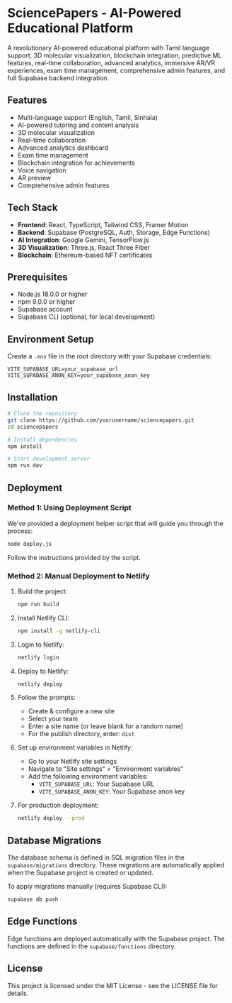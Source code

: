 # SciencePapers - AI-Powered Educational Platform

A revolutionary AI-powered educational platform with Tamil language support, 3D molecular visualization, blockchain integration, predictive ML features, real-time collaboration, advanced analytics, immersive AR/VR experiences, exam time management, comprehensive admin features, and full Supabase backend integration.

## Features

- Multi-language support (English, Tamil, Sinhala)
- AI-powered tutoring and content analysis
- 3D molecular visualization
- Real-time collaboration
- Advanced analytics dashboard
- Exam time management
- Blockchain integration for achievements
- Voice navigation
- AR preview
- Comprehensive admin features

## Tech Stack

- **Frontend**: React, TypeScript, Tailwind CSS, Framer Motion
- **Backend**: Supabase (PostgreSQL, Auth, Storage, Edge Functions)
- **AI Integration**: Google Gemini, TensorFlow.js
- **3D Visualization**: Three.js, React Three Fiber
- **Blockchain**: Ethereum-based NFT certificates

## Prerequisites

- Node.js 18.0.0 or higher
- npm 9.0.0 or higher
- Supabase account
- Supabase CLI (optional, for local development)

## Environment Setup

Create a `.env` file in the root directory with your Supabase credentials:

```
VITE_SUPABASE_URL=your_supabase_url
VITE_SUPABASE_ANON_KEY=your_supabase_anon_key
```

## Installation

```bash
# Clone the repository
git clone https://github.com/yourusername/sciencepapers.git
cd sciencepapers

# Install dependencies
npm install

# Start development server
npm run dev
```

## Deployment

### Method 1: Using Deployment Script

We've provided a deployment helper script that will guide you through the process:

```bash
node deploy.js
```

Follow the instructions provided by the script.

### Method 2: Manual Deployment to Netlify

1. Build the project:
   ```bash
   npm run build
   ```

2. Install Netlify CLI:
   ```bash
   npm install -g netlify-cli
   ```

3. Login to Netlify:
   ```bash
   netlify login
   ```

4. Deploy to Netlify:
   ```bash
   netlify deploy
   ```

5. Follow the prompts:
   - Create & configure a new site
   - Select your team
   - Enter a site name (or leave blank for a random name)
   - For the publish directory, enter: `dist`

6. Set up environment variables in Netlify:
   - Go to your Netlify site settings
   - Navigate to "Site settings" > "Environment variables"
   - Add the following environment variables:
     - `VITE_SUPABASE_URL`: Your Supabase URL
     - `VITE_SUPABASE_ANON_KEY`: Your Supabase anon key

7. For production deployment:
   ```bash
   netlify deploy --prod
   ```

## Database Migrations

The database schema is defined in SQL migration files in the `supabase/migrations` directory. These migrations are automatically applied when the Supabase project is created or updated.

To apply migrations manually (requires Supabase CLI):

```bash
supabase db push
```

## Edge Functions

Edge functions are deployed automatically with the Supabase project. The functions are defined in the `supabase/functions` directory.

## License

This project is licensed under the MIT License - see the LICENSE file for details.